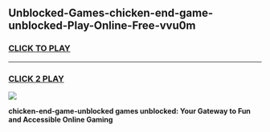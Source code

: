 
## Unblocked-Games-chicken-end-game-unblocked-Play-Online-Free-vvu0m
<h3>
<a href="https://premium76.site?title=chicken-end-game-unblocked&ref=26A">CLICK TO PLAY</a></h3>
<hr>

<h3>
<a href="https://premium76.site?title=chicken-end-game-unblocked&ref=26A">CLICK 2 PLAY</a>
  
</h3>

<a href="https://premium76.site?title=chicken-end-game-unblocked&ref=26A"><img src="https://clearcache.store/games.png"></a>


**chicken-end-game-unblocked games unblocked: Your Gateway to Fun and Accessible Online Gaming**
